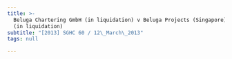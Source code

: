 ```yaml
---
title: >-
  Beluga Chartering GmbH (in liquidation) v Beluga Projects (Singapore) Pte Ltd
  (in liquidation)
subtitle: "[2013] SGHC 60 / 12\_March\_2013"
tags: null

---
```


